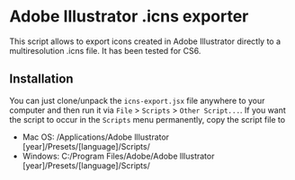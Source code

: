 # Adobe Illustrator .icns exporter

This script allows to export icons created in Adobe Illustrator directly to a multiresolution .icns file. It has been tested for CS6.

## Installation

You can just clone/unpack the `icns-export.jsx` file anywhere to your computer and then run it via `File` > `Scripts` > `Other Script...`. If you want the script to occur in the `Scripts` menu permanently, copy the script file to

* Mac OS: /Applications/Adobe lllustrator [year]/Presets/[language]/Scripts/
* Windows: C:/Program Files/Adobe/Adobe lllustrator [year]/Presets/[language]/Scripts/
